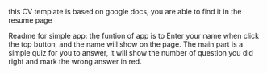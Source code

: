 
this CV template is based on google docs, you are able to find it in the resume page

Readme for simple app:
the funtion of app is to Enter your name when click the top button, and the name will show 
on the page. The main part is a simple quiz for you to answer, it will show the number of question
you did right and mark the wrong answer in red.